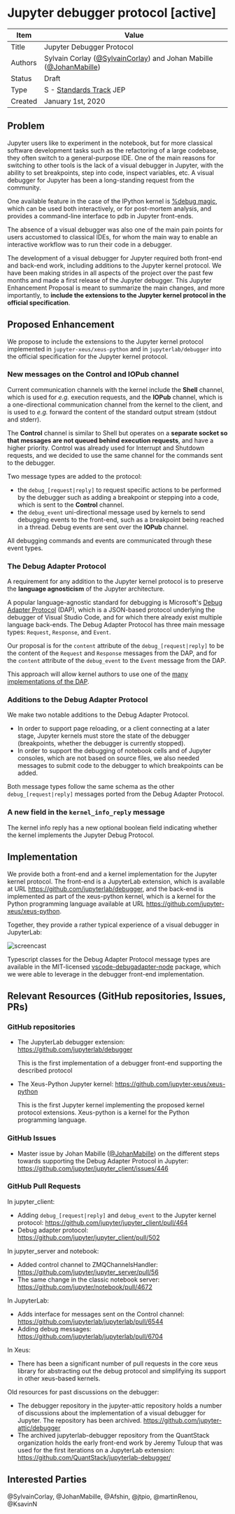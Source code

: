 # Jupyter debugger protocol [active]

| Item       | Value                                                                                                                        |
|------------|------------------------------------------------------------------------------------------------------------------------------|
| Title      | Jupyter Debugger Protocol                                                                                                    |
| Authors    | Sylvain Corlay ([@SylvainCorlay](https://github.com/SylvainCorlay)) and Johan Mabille ([@JohanMabille](https://github.com/JohanMabille))|
| Status     | Draft                                                                                                                        |
| Type       | S - [Standards Track](https://www.python.org/dev/peps/#pep-types-key) JEP                                                    |
| Created    | January 1st, 2020                                                                                                            |

## Problem

Jupyter users like to experiment in the notebook, but for more classical software development tasks such as the refactoring of a large codebase, they often switch to a general-purpose IDE. One of the main reasons for switching to other tools is the lack of a visual debugger in Jupyter, with the ability to set breakpoints, step into code, inspect variables, etc. A visual debugger for Jupyter has been a long-standing request from the community.

One available feature in the case of the IPython kernel is [%debug magic](https://ipython.readthedocs.io/en/stable/interactive/magics.html#magic-debug), which can be used both interactively, or for post-mortem analysis, and provides a command-line interface to pdb in Jupyter front-ends.

The absence of a visual debugger was also one of the main pain points for users accustomed to classical IDEs, for whom the main way to enable an interactive workflow was to run their code in a debugger.

The development of a visual debugger for Jupyter required both front-end and back-end work, including additions to the Jupyter kernel protocol. We have been making strides in all aspects of the project over the past few months and made a first release of the Jupyter debugger. This Jupyter Enhancement Proposal is meant to summarize the main changes, and more importantly, to **include the extensions to the Jupyter kernel protocol in the official specification**.

## Proposed Enhancement

We propose to include the extensions to the Jupyter kernel protocol implemented in `jupyter-xeus/xeus-python` and in `jupyterlab/debugger` into the official specification for the Jupyter kernel protocol.

### New messages on the Control and IOPub channel

Current communication channels with the kernel include the **Shell** channel, which is used for *e.g.* execution requests, and the **IOPub** channel, which is a one-directional communication channel from the kernel to the client, and is used to *e.g.* forward the content of the standard output stream (stdout and stderr).

The **Control** channel is similar to Shell but operates on a **separate socket so that messages are not queued behind execution requests**, and have a higher priority.  Control was already used for Interrupt and Shutdown requests, and we decided to use the same channel for the commands sent to the debugger.

Two message types are added to the protocol:

 - the `debug_[request|reply]` to request specific actions to be performed by the debugger such as adding a breakpoint or stepping into a code, which is sent to the **Control** channel.
 - the `debug_event` uni-directional message used by kernels to send debugging events to the front-end, such as a breakpoint being reached in a thread. Debug events are sent over the **IOPub** channel.

All debugging commands and events are communicated through these event types.

### The Debug Adapter Protocol

A requirement for any addition to the Jupyter kernel protocol is to preserve the **language agnosticism** of the Jupyter architecture.

A popular language-agnostic standard for debugging is Microsoft's [Debug Adapter Protocol](https://microsoft.github.io/debug-adapter-protocol/specification) (DAP), which is a JSON-based protocol underlying the debugger of Visual Studio Code, and for which there already exist multiple language back-ends. The Debug Adapter Protocol has three main message types: `Request`, `Response`, and `Event`.

Our proposal is for the `content` attribute of the `debug_[request|reply]` to be the content of the `Request` and `Response` messages from the DAP, and for the `content` attribute of the `debug_event` to the `Event` message from the DAP.

This approach will allow kernel authors to use one of the [many implementations of the DAP](https://microsoft.github.io/debug-adapter-protocol/implementors/adapters/).

### Additions to the Debug Adapter Protocol

We make two notable additions to the Debug Adapter Protocol.

- In order to support page reloading, or a client connecting at a later stage, Jupyter kernels must store the state of the debugger (breakpoints, whether the debugger is currently stopped).
- In order to support the debugging of notebook cells and of Jupyter consoles, which are not based on source files, we also needed messages to submit code to the debugger to which breakpoints can be added.

Both message types follow the same schema as the other `debug_[request|reply]` messages ported from the Debug Adapter Protocol.

### A new field in the `kernel_info_reply` message

The kernel info reply has a new optional boolean field indicating whether the kernel implements the Jupyter Debug Protocol.

## Implementation

We provide both a front-end and a kernel implementation for the Jupyter kernel protocol. The front-end is a JupyterLab extension, which is available at URL https://github.com/jupyterlab/debugger, and the back-end is implemented as part of the xeus-python kernel, which is a kernel for the Python programming language available at URL https://github.com/jupyter-xeus/xeus-python.

Together, they provide a rather typical experience of a visual debugger in JupyterLab:

![screencast](debugger-screencast.gif)

Typescript classes for the Debug Adapter Protocol message types are available in the MIT-licensed [vscode-debugadapter-node](https://github.com/microsoft/vscode-debugadapter-node/) package, which we were able to leverage in the debugger front-end implementation.
 
## Relevant Resources (GitHub repositories, Issues, PRs)

### GitHub repositories

- The JupyterLab debugger extension: https://github.com/jupyterlab/debugger

  This is the first implementation of a debugger front-end supporting the described protocol

- The Xeus-Python Jupyter kernel: https://github.com/jupyter-xeus/xeus-python

  This is the first Jupyter kernel implementing the proposed kernel protocol extensions. Xeus-python is a kernel for the Python programming language.

### GitHub Issues

- Master issue by Johan Mabille ([@JohanMabille](https://github.com/johanmabille)) on the different steps towards supporting the Debug Adapter Protocol in Jupyter: https://github.com/jupyter/jupyter_client/issues/446

### GitHub Pull Requests

In jupyter_client:

- Adding `debug_[request|reply]` and `debug_event` to the Jupyter kernel protocol: https://github.com/jupyter/jupyter_client/pull/464
- Debug adapter protocol: https://github.com/jupyter/jupyter_client/pull/502

In jupyter_server and notebook:

- Added control channel to ZMQChannelsHandler: https://github.com/jupyter/jupyter_server/pull/56
- The same change in the classic notebook server: https://github.com/jupyter/notebook/pull/4672

In JupyterLab:

- Adds interface for messages sent on the Control channel: https://github.com/jupyterlab/jupyterlab/pull/6544
- Adding debug messages: https://github.com/jupyterlab/jupyterlab/pull/6704

In Xeus:

 - There has been a significant number of pull requests in the core xeus library for abstracting out the debug protocol and simplifying its support in other xeus-based kernels.

Old resources for past discussions on the debugger:

 - The debugger repository in the jupyter-attic repository holds a number of discussions about the implementation of a visual debugger for Jupyter. The repository has been archived.  https://github.com/jupyter-attic/debugger
 - The archived jupyterlab-debugger repository from the QuantStack organization holds the early front-end work by Jeremy Tuloup that was used for the first iterations on a JupyterLab extension: https://github.com/QuantStack/jupyterlab-debugger/

## Interested Parties

@SylvainCorlay, @JohanMabille, @Afshin, @jtpio, @martinRenou, @KsavinN
